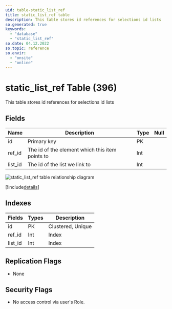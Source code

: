 ```yaml
---
uid: table-static_list_ref
title: static_list_ref table
description: This table stores id references for selections id lists
so.generated: true
keywords:
  - "database"
  - "static_list_ref"
so.date: 04.12.2022
so.topic: reference
so.envir:
  - "onsite"
  - "online"
---
```


# static\_list\_ref Table (396)

This table stores id references for selections id lists

## Fields

| Name | Description | Type | Null |
|------|-------------|------|:----:|
|id|Primary key|PK| |
|ref\_id|The id of the element which this item points to|Int| |
|list\_id|The id of the list we link to|Int| |

![static_list_ref table relationship diagram](./media/static_list_ref.png)

[!include[details](./includes/static-list-ref.md)]

## Indexes

| Fields | Types | Description |
|--------|-------|-------------|
|id |PK |Clustered, Unique |
|ref\_id |Int |Index |
|list\_id |Int |Index |

## Replication Flags

* None

## Security Flags

* No access control via user's Role.
